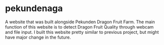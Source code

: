# pekundenaga
A website that was built alongside Pekunden Dragon Fruit Farm. The main function of this website is to detect Dragon Fruit Quality through webcam and file input.
I built this website pretty similar to previous project, but might have major change in the future.

